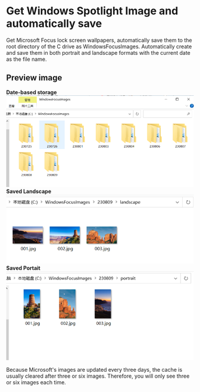 # Get Windows Spotlight Image and automatically save
Get Microsoft Focus lock screen wallpapers, automatically save them to the root directory of the C drive as WindowsFocusImages. Automatically create and save them in both portrait and landscape formats with the current date as the file name.

## Preview image
**Date-based storage**
<img src="./Image/Saved Image1.png" alt="icon"/>
**Saved Landscape**
<img src="./Image/Saved Landscape.png" alt="icon"/>
**Saved Portait**
<img src="./Image/Saved Portait.png" alt="icon"/>

Because Microsoft's images are updated every three days, the cache is usually cleared after three or six images. Therefore, you will only see three or six images each time.
